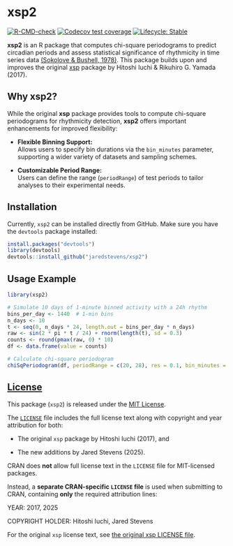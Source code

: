 
<!-- README.md is generated from README.Rmd. Please edit that file -->

# xsp2

<!-- badges: start -->

[![R-CMD-check](https://github.com/jaredstevens/xsp2/actions/workflows/R-CMD-check.yaml/badge.svg)](https://github.com/jaredstevens/xsp2/actions/workflows/R-CMD-check.yaml)
[![Codecov test coverage](https://codecov.io/gh/jaredstevens/xsp2/branch/main/graph/badge.svg)](https://app.codecov.io/gh/jaredstevens/xsp2)
[![Lifecycle: Stable](https://img.shields.io/badge/lifecycle-stable-brightgreen.svg)](https://lifecycle.r-lib.org/articles/stages.html#stable)

<!-- badges: end -->

**xsp2** is an R package that computes chi-square periodograms to predict 
circadian periods and assess statistical significance of rhythmicity in 
time series data [(Sokolove & Bushell, 1978)](https://doi.org/10.1016/0022-5193(78)90022-X). This package builds upon and 
improves the original [xsp](https://CRAN.R-project.org/package=xsp) package by Hitoshi Iuchi & Rikuhiro G. Yamada (2017).

## Why xsp2?

While the original **xsp** package provides tools to compute chi-square 
periodograms for rhythmicity detection, **xsp2** offers important 
enhancements for improved flexibility:

- **Flexible Binning Support:**  
  Allows users to specify bin durations via the `bin_minutes` parameter,
  supporting a wider variety of datasets and sampling schemes.

- **Customizable Period Range:**  
  Users can define the range (`periodRange`) of test periods to tailor
  analyses to their experimental needs.

## Installation

Currently, `xsp2` can be installed directly from GitHub. Make sure you
have the `devtools` package installed:

``` r
install.packages("devtools")
library(devtools)
devtools::install_github("jaredstevens/xsp2")
```

## Usage Example

``` r
library(xsp2)

# Simulate 10 days of 1-minute binned activity with a 24h rhythm
bins_per_day <- 1440  # 1-min bins
n_days <- 10
t <- seq(0, n_days * 24, length.out = bins_per_day * n_days)
raw <- sin(2 * pi * t / 24) + rnorm(length(t), sd = 0.3)
counts <- round(pmax(raw, 0) * 10)
df <- data.frame(value = counts)

# Calculate chi-square periodogram
chiSqPeriodogram(df, periodRange = c(20, 28), res = 0.1, bin_minutes = 1)
```

## [License](LICENSE)

This package (`xsp2`) is released under the [MIT
License](https://cran.r-project.org/web/licenses/MIT).

The [`LICENSE`](LICENSE) file includes the full license text along with
copyright and year attribution for both:

- The original `xsp` package by Hitoshi Iuchi (2017), and

- The new additions by Jared Stevens (2025).

CRAN does **not** allow full license text in the `LICENSE` file for
MIT-licensed packages.

Instead, a **separate CRAN-specific `LICENSE` file** is used when
submitting to CRAN, containing **only** the required attribution lines:

YEAR: 2017, 2025

COPYRIGHT HOLDER: Hitoshi Iuchi, Jared Stevens

For the original `xsp` license text, see [the original xsp LICENSE
file](https://github.com/hiuchi/xsp/blob/master/LICENSE).
